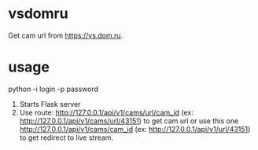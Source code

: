 # vsdomru

Get cam url from https://vs.dom.ru.

# usage

python -i login -p password

1. Starts Flask server 
2. Use route: http://127.0.0.1/api/v1/cams/url/cam_id (ex: http://127.0.0.1/api/v1/cams/url/43151) to get cam url or use this one http://127.0.0.1/api/v1/cams/cam_id (ex: http://127.0.0.1/api/v1/url/43151) to get redirect to live stream.
